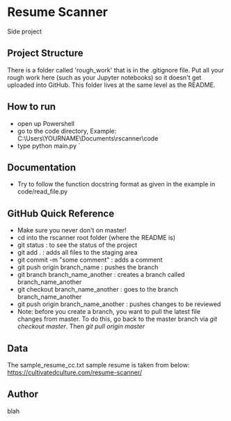 # Resume Scanner
  
Side project

## Project Structure

There is a folder called 'rough_work' that is in the .gitignore file.  Put all your rough work here (such as your Jupyter notebooks) so it doesn't get uploaded into GitHub.  This folder lives at the same level as the README.


## How to run

* open up Powershell
* go to the code directory, Example: C:\Users\YOURNAME\Documents\rscanner\code
* type python main.py
`
## Documentation
* Try to follow the function docstring format as given in the example in code/read_file.py

## GitHub Quick Reference
* Make sure you never don't on master!
* cd into the rscanner root folder (where the README is)
* git status : to see the status of the project
* git add . : adds all files to the staging area
* git commit -m "some comment" : adds a comment
* git push origin branch_name : pushes the branch
* git branch branch_name_another : creates a branch called branch_name_another
* git checkout branch_name_another : goes to the branch branch_name_another
* git push origin branch_name_another : pushes changes to be reviewed
* Note: before you create a branch, you want to pull the latest file changes from master. To do this, go back to the master branch via *git checkout master*.  Then *git pull origin master*





## Data

The sample_resume_cc.txt sample resume is taken from below:
https://cultivatedculture.com/resume-scanner/

## Author
blah
